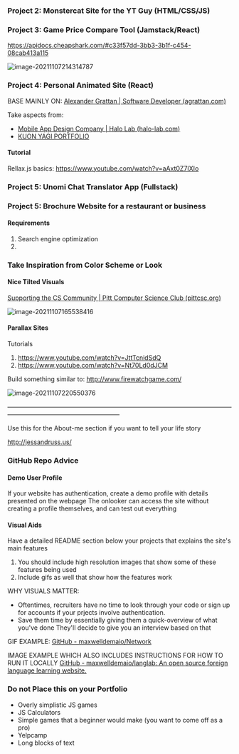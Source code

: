 ### Project 2: Monstercat Site for the YT Guy  (HTML/CSS/JS)





### Project 3: Game Price Compare Tool (Jamstack/React)

https://apidocs.cheapshark.com/#c33f57dd-3bb3-3b1f-c454-08cab413a115

![image-20211107214314787](C:\Users\jason\AppData\Roaming\Typora\typora-user-images\image-20211107214314787.png)





### Project 4: Personal Animated Site (React)

BASE MAINLY ON:
[Alexander Grattan | Software Developer (agrattan.com)](https://agrattan.com/)

Take aspects from:

- [Mobile App Design Company | Halo Lab (halo-lab.com)](https://www.halo-lab.com/services/mobile-application-design-services/)
- [KUON YAGI PORTFOLIO](https://kuon.space/#top)

#### Tutorial

Rellax.js basics: https://www.youtube.com/watch?v=aAxt0Z7IXIo

### Project 5: Unomi Chat Translator App (Fullstack)



### Project 5: Brochure Website for a restaurant or business

#### Requirements

1. Search engine optimization
2. 



### Take Inspiration from Color Scheme or Look

#### Nice Tilted Visuals

[Supporting the CS Community | Pitt Computer Science Club (pittcsc.org)](https://pittcsc.org/)

![image-20211107165538416](C:\Users\jason\AppData\Roaming\Typora\typora-user-images\image-20211107165538416.png)

#### Parallax Sites

Tutorials

1. https://www.youtube.com/watch?v=JttTcnidSdQ
2. https://www.youtube.com/watch?v=Nt70Ld0dJCM

Build something similar to: http://www.firewatchgame.com/

![image-20211107220550376](C:\Users\jason\AppData\Roaming\Typora\typora-user-images\image-20211107220550376.png)

——————————————————————————————————————————————————————



Use this for the About-me section if you want to tell your life story

http://jessandruss.us/



### GitHub Repo Advice

#### Demo User Profile

If your website has authentication, create a demo profile with details presented on the webpage
The onlooker can access the site without creating a profile themselves, and can test out everything

#### Visual Aids

Have a detailed README section below your projects that explains the site's main features

1. You should include high resolution images that show some of these features being used
2. Include gifs as well that show how the features work

WHY VISUALS MATTER:

- Oftentimes, recruiters have no time to look through your code or sign up for accounts if your prjects involve authentication.
- Save them time by essentially giving them a quick-overview of what you've done
  They'll decide to give you an interview based on that

GIF EXAMPLE:
[GitHub - maxwelldemaio/Network](https://github.com/maxwelldemaio/Network)

IMAGE EXAMPLE WHICH ALSO INCLUDES INSTRUCTIONS FOR HOW TO RUN IT LOCALLY
[GitHub - maxwelldemaio/langlab: An open source foreign language learning website.](https://github.com/maxwelldemaio/langlab)

### Do not Place this on your Portfolio

- Overly simplistic JS games
- JS Calculators
- Simple games that a beginner would make (you want to come off as a pro)
- Yelpcamp
- Long blocks of text